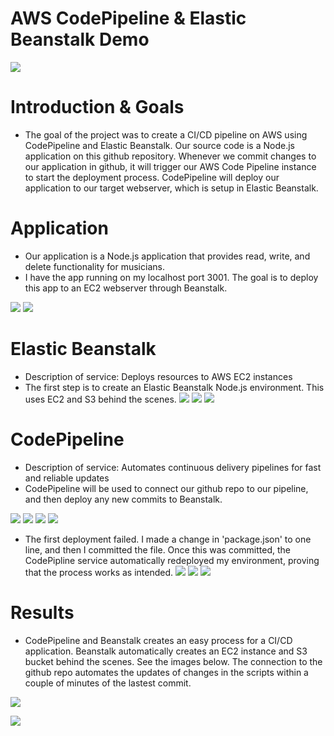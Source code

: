 # AWS CodePipeline & Elastic Beanstalk Demo

![](img/pipeline_overview.PNG)

# Introduction & Goals
- The goal of the project was to create a CI/CD pipeline on AWS using CodePipeline and Elastic Beanstalk. Our source code is a Node.js application on this github repository. Whenever we commit changes to our application in github, it will trigger our AWS Code Pipeline instance to start the deployment process. CodePipeline will deploy our application to our target webserver, which is setup in Elastic Beanstalk. 

# Application
- Our application is a Node.js application that provides read, write, and delete functionality for musicians.
- I have the app running on my localhost port 3001. The goal is to deploy this app to an EC2 webserver through Beanstalk.

![](img/start_server.PNG)
![](img/app_ui.PNG)


# Elastic Beanstalk
- Description of service: Deploys resources to AWS EC2 instances
- The first step is to create an Elastic Beanstalk Node.js environment. This uses EC2 and S3 behind the scenes.
![](img/elastic_1.PNG)
![](img/elastic_2.PNG)
![](img/elastic_3.PNG)


# CodePipeline
- Description of service: Automates continuous delivery pipelines for fast and reliable updates
- CodePipeline will be used to connect our github repo to our pipeline, and then deploy any new commits to Beanstalk.

![](img/cp_1.PNG)
![](img/cp_2.PNG)
![](img/cp_3.PNG)
![](img/cp_4.PNG)

- The first deployment failed. I made a change in 'package.json' to one line, and then I committed the file. Once this was committed, the CodePipline service automatically redeployed my environment, proving that the process works as intended.
![](img/cp_fail.PNG)
![](img/cp_fail_1.PNG)
![](img/cp_success.PNG)


# Results
- CodePipeline and Beanstalk creates an easy process for a CI/CD application. Beanstalk automatically creates an EC2 instance and S3 bucket behind the scenes. See the images below. The connection to the github repo automates the updates of changes in the scripts within a couple of minutes of the lastest commit. 

![](img/ec2.PNG)


![](img/s3.PNG)
